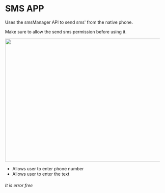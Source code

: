 # SMS APP
Uses the smsManager API to send sms' from the native phone.

Make sure to allow the send sms permission before using it.

<img src="/images/combining_commands1.png?raw=true" width="800" height="400">

* Allows user to enter phone number
* Allows user to enter the text

###### It is error free